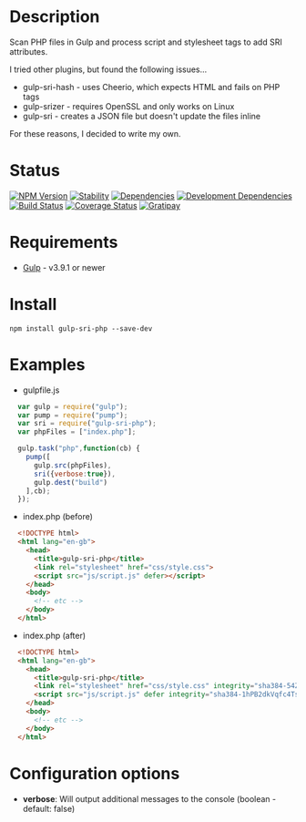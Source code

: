 Description
===========

Scan PHP files in Gulp and process script and stylesheet tags to add SRI attributes.

I tried other plugins, but found the following issues...
* gulp-sri-hash - uses Cheerio, which expects HTML and fails on PHP tags
* gulp-srizer - requires OpenSSL and only works on Linux
* gulp-sri - creates a JSON file but doesn't update the files inline

For these reasons, I decided to write my own.

Status
======

[![NPM Version](http://img.shields.io/npm/v/gulp-sri-php.svg?style=flat)](https://www.npmjs.org/package/gulp-sri-php) [![Stability](https://img.shields.io/badge/stability-stable-brightgreen.svg?style=flat)](https://github.com/riklewis/gulp-sri-php) [![Dependencies](http://img.shields.io/david/riklewis/gulp-sri-php.svg?style=flat)](https://david-dm.org/riklewis/gulp-sri-php) [![Development Dependencies](http://img.shields.io/david/dev/riklewis/gulp-sri-php.svg?style=flat)](https://david-dm.org/riklewis/gulp-sri-php?type=dev) [![Build Status](http://img.shields.io/travis/riklewis/gulp-sri-php.svg?style=flat)](https://travis-ci.org/riklewis/gulp-sri-php)
[![Coverage Status](http://img.shields.io/coveralls/riklewis/gulp-sri-php.svg?style=flat)](https://coveralls.io/r/riklewis/gulp-sri-php?branch=master) [![Gratipay](https://img.shields.io/gratipay/project/gulp-sri-php.svg)](https://gratipay.com/gulp-sri-php/)

Requirements
============

* [Gulp](https://gulpjs.com) - v3.9.1 or newer


Install
=======

    npm install gulp-sri-php --save-dev


Examples
========

* gulpfile.js
```javascript
  var gulp = require("gulp");
  var pump = require("pump");
  var sri = require("gulp-sri-php");
  var phpFiles = ["index.php"];

  gulp.task("php",function(cb) {
    pump([
      gulp.src(phpFiles),
      sri({verbose:true}),
      gulp.dest("build")
    ],cb);
  });
```

* index.php (before)
```html
  <!DOCTYPE html>
  <html lang="en-gb">
    <head>
      <title>gulp-sri-php</title>
      <link rel="stylesheet" href="css/style.css">
      <script src="js/script.js" defer></script>
    </head>
    <body>
      <!-- etc -->
    </body>
  </html>
```

* index.php (after)
```html
  <!DOCTYPE html>
  <html lang="en-gb">
    <head>
      <title>gulp-sri-php</title>
      <link rel="stylesheet" href="css/style.css" integrity="sha384-54Zl+ll6X3PdHPKfBjEU8TtSZc29x/y3anYm06KOlBpMAZcRS9Zw4YwloXptTN0n" crossorigin="anonymous">
      <script src="js/script.js" defer integrity="sha384-1hPB2dkVqfc4TsrWjuj7Ot6EjZpPCT8SXkMPcFVS72GywaLYlgGGC21Bden2FYc0" crossorigin="anonymous"></script>
    </head>
    <body>
      <!-- etc -->
    </body>
  </html>
```


Configuration options
==========

* **verbose**: Will output additional messages to the console (boolean - default: false)
